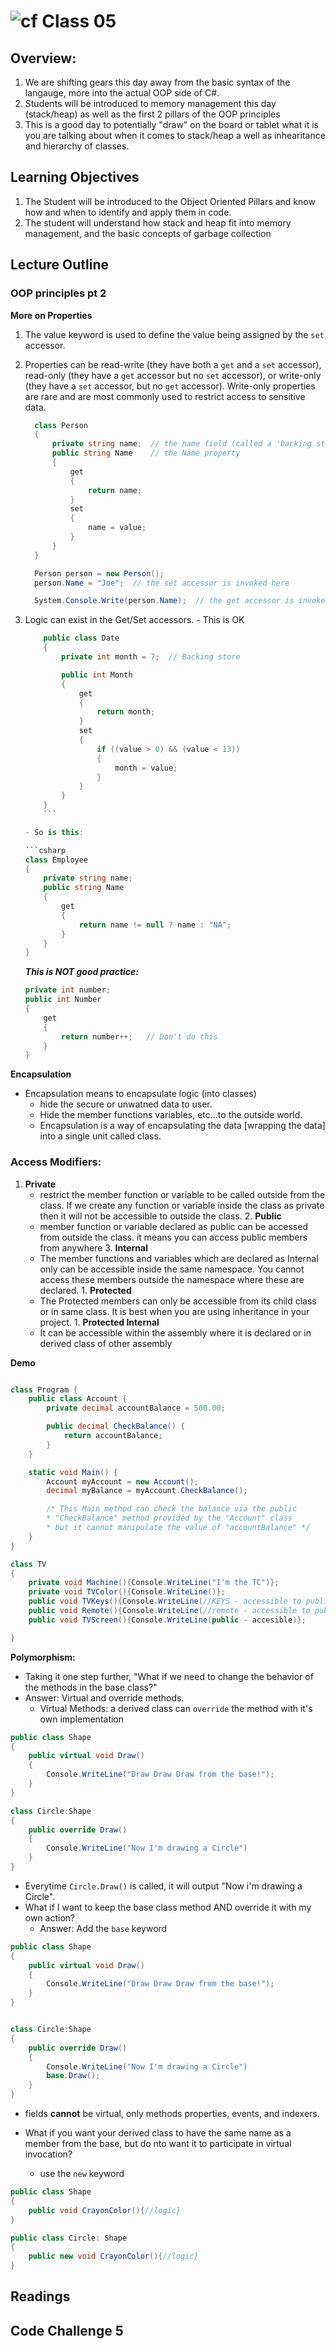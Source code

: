 # ![cf](http://i.imgur.com/7v5ASc8.png) Class 05

## Overview:
1. We are shifting gears this day away from the basic syntax of the langauge, more into the actual OOP side of C#. 
1. Students will be introduced to memory management this day (stack/heap) as well as the first 2 pillars of the OOP principles
1. This is a good day to potentially "draw" on the board or tablet what it is you are talking about when it comes to stack/heap
a well as inhearitance and hierarchy of classes.

## Learning Objectives
1. The Student will be introduced to the Object Oriented Pillars and know how and when to identify and apply them in code.
1. The student will understand how stack and heap fit into memory management, and the basic concepts of garbage collection
## Lecture Outline

### OOP principles pt 2

**More on Properties**
1. The value keyword is used to define the value being assigned by the `set` accessor.
2. Properties can be read-write (they have both a `get` and a `set` accessor), read-only (they have a `get` accessor but no `set` accessor), or write-only (they have a `set` accessor, but no `get` accessor). Write-only properties are rare and are most commonly used to restrict access to sensitive data.
    
      ```csharp
        class Person
        {
            private string name;  // the name field (called a 'backing store' note how it is private)
            public string Name    // the Name property
            {
                get
                {
                    return name;
                }
                set
                {
                    name = value;
                }
            }
        }

        Person person = new Person();
        person.Name = "Joe";  // the set accessor is invoked here                

        System.Console.Write(person.Name);  // the get accessor is invoked here
      ```


  1. Logic can exist in the Get/Set accessors. 
         - This is OK
        ```csharp
            public class Date
            {
                private int month = 7;  // Backing store

                public int Month
                {
                    get
                    {
                        return month;
                    }
                    set
                    {
                        if ((value > 0) && (value < 13))
                        {
                            month = value;
                        }
                    }
                }
            }
            ```

      - So is this:

        ```csharp
        class Employee
        {
            private string name;
            public string Name
            {
                get
                {
                    return name != null ? name : "NA";
                }
            }
        }
        ```

        ***This is NOT good practice:***

        ```csharp
        private int number;
        public int Number
        {
            get
            {
                return number++;   // Don't do this
            }
        }
        ```


**Encapsulation**
- Encapsulation means to encapsulate logic (into classes)
  - hide the secure or unwatned data to user. 
  - Hide the member functions variables, etc...to the outside world. 
  - Encapsulation is a way of encapsulating the data [wrapping the data] into a single unit called class. 


### Access Modifiers:

  1. **Private**
        - restrict the member function or variable to be called outside from the class. If we create any
          function or variable inside the class as private then it will not be accessible to outside the class. 
    2. **Public**
       - member function or variable declared as public can be accessed from outside the class. it means you can access public members from anywhere
    3. **Internal**
       - The member functions and variables which are declared as Internal only can be accessible inside the same namespace. You cannot access these members outside the namespace where these are declared.
    1. **Protected**
       - The Protected members can only be accessible from its child class or in same class. It is best when you are using inheritance in your project.
    1. **Protected Internal**
       - It can be accessible within the assembly where it is declared or in derived class of other assembly


**Demo**

```csharp

class Program {
	public class Account {
		private decimal accountBalance = 500.00;

		public decimal CheckBalance() {
			return accountBalance;
		}
	}

	static void Main() {
		Account myAccount = new Account();
		decimal myBalance = myAccount.CheckBalance();

		/* This Main method can check the balance via the public
		* "CheckBalance" method provided by the "Account" class 
		* but it cannot manipulate the value of "accountBalance" */
	}
}

```

```csharp
class TV
{
    private void Machine(){Console.WriteLine("I'm the TC")};
    private void TVColor(){Console.WriteLine()};
    public void TVKeys(){Console.WriteLine(//KEYS - accessible to public)};
    public void Remote(){Console.WriteLine(//remote - accessible to public)};
    public void TVScreen(){Console.WriteLine(public - accesible)};

}
```

**Polymorphism:** <br />
  - Taking it one step further, "What if we need to change the behavior of the methods in the base class?"
  - Answer: Virtual and override methods.
    - Virtual Methods: a derived class can `override` the method with it's own implementation

```csharp
public class Shape
{
    public virtual void Draw()
    {
        Console.WriteLine("Draw Draw Draw from the base!");
    }
}

class Circle:Shape
{
    public override Draw()
    {
        Console.WriteLine("Now I'm drawing a Circle")
    }
}
```
- Everytime `Circle.Draw()` is called, it will output "Now i'm drawing a Circle".
- What if I want to keep the base class method AND override it with my own action? 
    - Answer: Add the `base` keyword

```csharp
public class Shape
{
    public virtual void Draw()
    {
        Console.WriteLine("Draw Draw Draw from the base!");
    }
}


class Circle:Shape
{
    public override Draw()
    {
        Console.WriteLine("Now I'm drawing a Circle")
        base.Draw();
    }
}

```

- fields **cannot** be virtual, only methods properties, events, and indexers. 

- What if you want your derived class to have the same name as a member from the base, but do nto want it to participate in virtual invocation?
  - use the `new` keyword

```csharp
public class Shape
{
    public void CrayonColor(){//logic}
}

public class Circle: Shape
{
    public new void CrayonColor(){//logic}
}
```

## Readings

## Code Challenge 5
